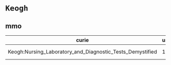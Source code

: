 # `Keogh`
## mmo
| curie                                                     |   usages | nodes                                                                                                           |
|-----------------------------------------------------------|----------|-----------------------------------------------------------------------------------------------------------------|
| Keogh:Nursing_Laboratory_and_Diagnostic_Tests_Demystified |        1 | [http://purl.obolibrary.org/obo/MMO:0000115](https://bioregistry.io/http://purl.obolibrary.org/obo/MMO:0000115) |
